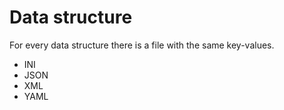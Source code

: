 # Data structure

For every data structure there is a file with the same key-values.

- INI
- JSON
- XML
- YAML
